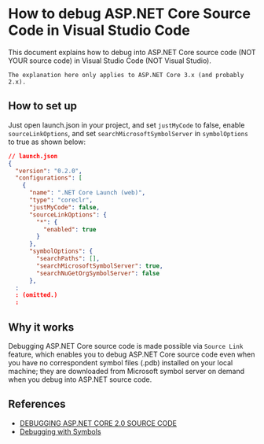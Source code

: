 # How to debug ASP.NET Core Source Code in Visual Studio Code

This document explains how to debug into ASP.NET Core source code (NOT YOUR
source code) in Visual Studio Code (NOT Visual Studio).

`The explanation here only applies to ASP.NET Core 3.x (and
probably 2.x).`

## How to set up

Just open launch.json in your project, and set `justMyCode` to false, enable
`sourceLinkOptions`, and set `searchMicrosoftSymbolServer` in `symbolOptions`
to true as shown below:

```:launch.json
// launch.json
{
  "version": "0.2.0",
  "configurations": [
    {
      "name": ".NET Core Launch (web)",
      "type": "coreclr",
      "justMyCode": false,
      "sourceLinkOptions": {
        "*": {
          "enabled": true
        }
      },
      "symbolOptions": {
        "searchPaths": [],
        "searchMicrosoftSymbolServer": true,
        "searchNuGetOrgSymbolServer": false
      },
  :
  : (omitted.)
  :
```

## Why it works

Debugging ASP.NET Core source code is made possible via `Source Link` feature,
which enables you to debug ASP.NET Core source code even when you have no
correspondent symbol files (.pdb) installed on your local machine; they are
downloaded from Microsoft symbol server on demand when you debug into ASP.NET
source code.

## References

* [DEBUGGING ASP.NET CORE 2.0 SOURCE CODE](https://www.stevejgordon.co.uk/debugging-asp-net-core-2-source)
* [Debugging with Symbols](https://docs.microsoft.com/ja-jp/windows/win32/dxtecharts/debugging-with-symbols?redirectedfrom=MSDN)
